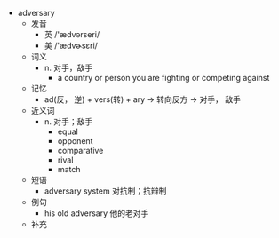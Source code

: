 - adversary
  - 发音
    - 英 /'ædvərseri/
    - 美 /'ædvɚsɛri/
  - 词义
    - n. 对手，敌手
      - a country or person you are fighting or competing against
  - 记忆
    - ad(反， 逆) + vers(转) + ary → 转向反方 → 对手， 敌手
  - 近义词
    - n. 对手；敌手
      - equal
      - opponent
      - comparative
      - rival
      - match
  - 短语
    - adversary system 对抗制；抗辩制
  - 例句
    - his old adversary 他的老对手
  - 补充